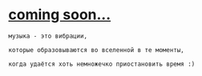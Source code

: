 # [coming soon...](humans.txt)

```
музыка - это вибрации,

которые образовываются во вселенной в те моменты,

когда удаётся хоть немножечко приостановить время :)
```
